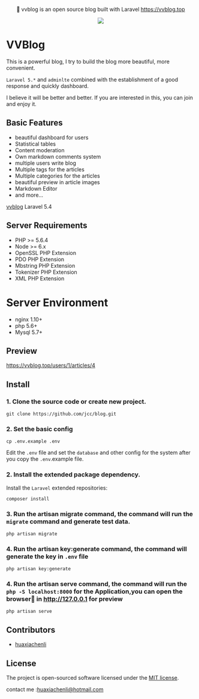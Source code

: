 
<p align="center">🎈 vvblog is an open source blog built with Laravel <a href="https://vvblog.top">https://vvblog.top</a></p>
<p align="center"><img src="https://vvblog.top/path/95b1b26f3e1b622b640229112d92fac4.png"/></p>


# **VVB**log

This is a powerful blog, I try to build the blog more beautiful, more convenient. 

`Laravel 5.*` and `adminlte` combined with the establishment of a good response and quickly dashboard.

I believe it will be better and better. If you are interested in this, you can join and enjoy it.


## Basic Features

- beautiful dashboard for users
- Statistical tables
- Content moderation
- Own markdown comments system
- multiple users write blog
- Multiple tags for the articles
- Multiple categories for the articles
- beautiful preview in article images
- Markdown Editor
- and more...

[vvblog](https://github.com/huaxiachenli/vvblog) Laravel 5.4

## Server Requirements

- PHP >= 5.6.4
- Node >= 6.x
- OpenSSL PHP Extension
- PDO PHP Extension
- Mbstring PHP Extension
- Tokenizer PHP Extension
- XML PHP Extension

# Server Environment

- nginx 1.10+
- php 5.6+
- Mysql 5.7+

## Preview

<https://vvblog.top/users/1/articles/4>

## Install

### 1. Clone the source code or create new project.

```shell
git clone https://github.com/jcc/blog.git
```


### 2. Set the basic config

```shell
cp .env.example .env
```

Edit the `.env` file and set the `database` and other config for the system after you copy the `.env`.example file.

### 2. Install the extended package dependency.

Install the `Laravel` extended repositories: 

```shell
composer install
```

### 3. Run the artisan migrate command, the command will run the `migrate` command and generate test data.

```shell
php artisan migrate
```

### 4. Run the artisan key:generate command, the command will generate the key in `.env` file

```shell
php artisan key:generate
```

### 4. Run the artisan serve command, the command will run the `php -S localhost:8000` for the Application,you can open the browser in <http://127.0.0.1> for preview

```shell
php artisan serve
```

## Contributors

- [huaxiachenli](http://github.com/huaxiachenli)


## License

The project is open-sourced software licensed under the [MIT license](http://opensource.org/licenses/MIT).

contact me :<huaxiachenli@hotmail.com>